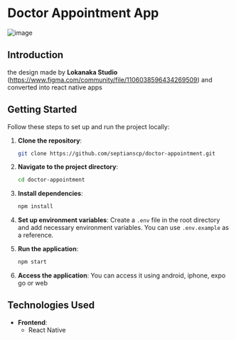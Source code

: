 

# Doctor Appointment App

![image](https://github.com/septianscp/doctor-apointment/assets/16201111/d705a575-1ea5-4ef6-bd53-18af24b21af2)


## Introduction
the design made by **Lokanaka Studio** (https://www.figma.com/community/file/1106038596434269509) and converted into react native apps 

## Getting Started
Follow these steps to set up and run the project locally:

1. **Clone the repository**:
    ```bash
    git clone https://github.com/septianscp/doctor-appointment.git
    ```

2. **Navigate to the project directory**:
    ```bash
    cd doctor-appointment
    ```

3. **Install dependencies**:
    ```bash
    npm install
    ```

4. **Set up environment variables**:
    Create a `.env` file in the root directory and add necessary environment variables. You can use `.env.example` as a reference.

5. **Run the application**:
    ```bash
    npm start
    ```

6. **Access the application**:
    You can access it using android, iphone, expo go or web

## Technologies Used
- **Frontend**:
  - React Native
